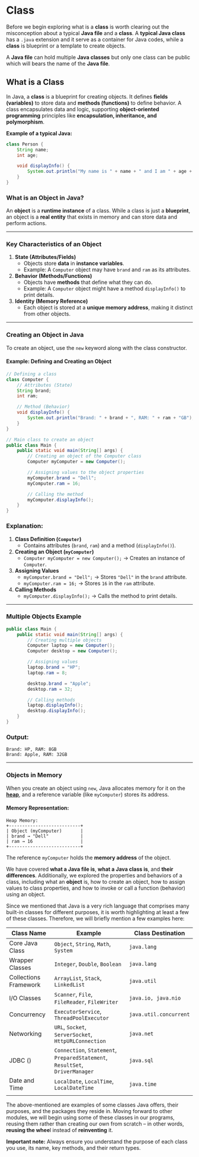 # Class

Before we begin exploring what is a **class** is worth clearing out the misconception about a typical **Java file**  and a **class**. A **typical Java class** has a `.java` extension and it serve as a container for Java codes, while a **class** is blueprint or a template to create objects. 

A **Java file** can hold multiple **Java classes** but only one class can be public which will bears the name of the **Java file**. 

## What is a Class

In Java, a **class** is a blueprint for creating objects. It defines **fields (variables)** to store data and **methods (functions)** to define behavior. A class encapsulates data and logic, supporting **object-oriented programming** principles like **encapsulation, inheritance, and polymorphism**.

**Example of a typical Java:**

```java
class Person {
    String name;
    int age;

    void displayInfo() {
        System.out.println("My name is " + name + " and I am " + age + " old");
    }
}
```
### **What is an Object in Java?**

An **object** is a **runtime instance** of a class. While a class is just a **blueprint**, an object is a **real entity** that exists in memory and can store data and perform actions.

------

### **Key Characteristics of an Object**

1. **State (Attributes/Fields)**
   - Objects store **data** in **instance variables**.
   - Example: A `Computer` object may have `brand` and `ram` as its attributes.
2. **Behavior (Methods/Functions)**
   - Objects have **methods** that define what they can do.
   - Example: A `Computer` object might have a method `displayInfo()` to print details.
3. **Identity (Memory Reference)**
   - Each object is stored at a **unique memory address**, making it distinct from other objects.

------

### **Creating an Object in Java**

To create an object, use the `new` keyword along with the class constructor.

#### **Example: Defining and Creating an Object**

```java
// Defining a class
class Computer {
    // Attributes (State)
    String brand;
    int ram;

    // Method (Behavior)
    void displayInfo() {
        System.out.println("Brand: " + brand + ", RAM: " + ram + "GB");
    }
}

// Main class to create an object
public class Main {
    public static void main(String[] args) {
        // Creating an object of the Computer class
        Computer myComputer = new Computer();

        // Assigning values to the object properties
        myComputer.brand = "Dell";
        myComputer.ram = 16;

        // Calling the method
        myComputer.displayInfo();
    }
}
```

### **Explanation:**

1. **Class Definition (`Computer`)**
   - Contains attributes (`brand`, `ram`) and a method (`displayInfo()`).
2. **Creating an Object (`myComputer`)**
   - `Computer myComputer = new Computer();` → Creates an instance of `Computer`.
3. **Assigning Values**
   - `myComputer.brand = "Dell";` → Stores `"Dell"` in the `brand` attribute.
   - `myComputer.ram = 16;` → Stores `16` in the `ram` attribute.
4. **Calling Methods**
   - `myComputer.displayInfo();` → Calls the method to print details.

------

### **Multiple Objects Example**

```java
public class Main {
    public static void main(String[] args) {
        // Creating multiple objects
        Computer laptop = new Computer();
        Computer desktop = new Computer();

        // Assigning values
        laptop.brand = "HP";
        laptop.ram = 8;

        desktop.brand = "Apple";
        desktop.ram = 32;

        // Calling methods
        laptop.displayInfo();
        desktop.displayInfo();
    }
}
```

### **Output:**

```
Brand: HP, RAM: 8GB
Brand: Apple, RAM: 32GB
```

------

### **Objects in Memory**

When you create an object using `new`, Java allocates memory for it on the [**heap**](), and a reference variable (like `myComputer`) stores its address.

#### **Memory Representation:**

```
Heap Memory:
+---------------------------+
| Object (myComputer)       |
| brand → "Dell"            |
| ram → 16                  |
+---------------------------+
```

The reference `myComputer` holds the **memory address** of the object.

We have covered **what a Java file is**, **what a Java class is**, and **their differences**. Additionally, we explored the properties and behaviors of a class, including what an **object** is, how to create an object, how to assign values to class properties, and how to invoke or call a function (behavior) using an object.

Since we mentioned that Java is a very rich language that comprises many built-in classes for different purposes, it is worth highlighting at least a few of these classes. Therefore, we will briefly mention a few examples here:

| Class Name            | Example                                                      | Class Destination      |
| --------------------- | ------------------------------------------------------------ | ---------------------- |
| Core Java Class       | `Object`, `String`, `Math`, `System`                         | `java.lang`            |
| Wrapper Classes       | `Integer`, `Double`, `Boolean`                               | `java.lang`            |
| Collections Framework | `ArrayList`, `Stack`, `LinkedList`                           | `java.util`            |
| I/O Classes           | `Scanner`, `File`, `FileReader`, `FileWriter`                | `java.io, java.nio`    |
| Concurrency           | `ExecutorService`, `ThreadPoolExecutor`                      | `java.util.concurrent` |
| Networking            | `URL`, `Socket`, `ServerSocket`, `HttpURLConnection`         | `java.net`             |
| JDBC ()               | `Connection`, `Statement`, `PreparedStatement`, `ResultSet`, `DriverManager` | `java.sql`             |
| Date and Time         | `LocalDate`, `LocalTime`, `LocalDateTime`                    | `java.time`            |
|                       |                                                              |                        |

The above-mentioned are examples of some classes Java offers, their purposes, and the packages they reside in. Moving forward to other modules, we will begin using some of these classes in our programs, reusing them rather than creating our own from scratch – in other words, **reusing the whee**l instead of **reinventing** it.

**Important note:** Always ensure you understand the purpose of each class you use, its name, key methods, and their return types.